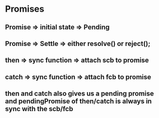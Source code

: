 # Promises

## Promise => initial state => Pending
## Promise => Settle => either resolve() or reject();
## then => sync function => attach scb to promise
## catch => sync function => attach fcb to promise
## then and catch also gives us a pending promise and pendingPromise of then/catch is always in sync with the scb/fcb